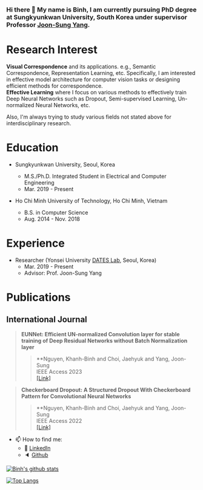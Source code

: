 ### Hi there 👋 My name is Binh, I am currently pursuing PhD degree at Sungkyunkwan University, South Korea under supervisor Professor [Joon-Sung Yang](https://sites.google.com/yonsei.ac.kr/dates/people).

# Research Interest
**Visual Correspondence** and its applications. e.g., Semantic Correspondence, Representation Learning, etc. Specifically, I am interested in effective model architecture for computer vision tasks or designing efficient methods for correspondence. <br>
**Effective Learning** where I focus on various methods to effectively train Deep Neural Networks such as Dropout, Semi-supervised Learning, Un-normalized Neural Networks, etc.

Also, I'm always trying to study various fields not stated above for interdisciplinary research.

# Education

* Sungkyunkwan University, Seoul, Korea
  * M.S./Ph.D. Integrated Student in Electrical and Computer Engineering
  * Mar. 2019 - Present

* Ho Chi Minh University of Technology, Ho Chi Minh, Vietnam
  * B.S. in Computer Science
  * Aug. 2014 - Nov. 2018

# Experience

* Researcher (Yonsei University <a href="https://sites.google.com/yonsei.ac.kr/dates/home">DATES Lab</a>, Seoul, Korea)
  * Mar. 2019 - Present
  * Advisor: Prof. Joon-Sung Yang

# Publications

## International Journal

> **EUNNet: Efficient UN-normalized Convolution layer for stable training of Deep Residual Networks without Batch Normalization layer**<br>
>> **Nguyen, Khanh-Binh and Choi, Jaehyuk and Yang, Joon-Sung<br>
>> IEEE Access 2023 <br>
>> <a href="https://ieeexplore.ieee.org/document/10041931/">[Link]</a>

> **Checkerboard Dropout: A Structured Dropout With Checkerboard Pattern for Convolutional Neural Networks**<br>
>> **Nguyen, Khanh-Binh and Choi, Jaehyuk and Yang, Joon-Sung<br>
>> IEEE Access 2022 <br>
>> <a href="https://ieeexplore.ieee.org/document/9828384">[Link]</a>
<!-- 
## International Conference

> **Neural Matching Fields: Implicit Representation of Matching Fields for Visual Correspondence**<br>
>> Sunghwan Hong, Jisu Nam, **Seokju Cho**, Susung Hong,  Sangryul Jeon, Dongbo Min, and Seungryong Kim<br>
>> Neural Information Processing Systems (**NeurIPS**), 2022.<br>
>> <a href="https://ku-cvlab.github.io/NeMF/">[Project Page]</a> <a href="https://arxiv.org/abs/2210.02689">[arXiv]</a> 

> **MIDMs: Matching Interleaved Diffusion Models for Exemplar-based Image Translation**<br>
>> Junyoung Seo\*, Gyuseong Lee\*, **Seokju Cho**, Jiyoung Lee, Seungryong Kim<br>
>> ArXiv Preprint, 2022.<br>
>> <a href="https://ku-cvlab.github.io/MIDMs/">[Project Page]</a> <a href="https://arxiv.org/abs/2209.11047">[arXiv]</a> 

> **Integrative Feature and Cost Aggregation with Transformers for Dense Correspondence**<br>
>> Sunghwan Hong\*, **Seokju Cho**\*, Seungryong Kim, Stephen Lin<br>
>> ArXiv Preprint, 2022.<br>
>> <a href="https://arxiv.org/abs/2209.08742">[arXiv]</a> 

> **Cost Aggregation with 4D Convolutional Swin Transformer for Few-Shot Segmentation**<br>
>> Sunghwan Hong*, **Seokju Cho**\*, Jisu Nam, Stephen Lin, and Seungryong Kim<br>
>> European Conference on Computer Vision (**ECCV**), 2022.<br>
>> <a href="https://seokju-cho.github.io/VAT/">[Project Page]</a> <a href="https://arxiv.org/abs/2207.10866">[arXiv]</a> 
<a href="https://github.com/Seokju-Cho/Volumetric-Aggregation-Transformer">[Github]</a>

**AggMatch: Aggregating Pseudo Labels for Semi-Supervised Learning**<br>
>> Jiwon Kim\*, Kwangrok Ryoo\*, Gyuseong Lee, **Seokju Cho**, Junyoung Seo, Daehwan Kim, Hansang Cho, and Seungryong Kim (Under Review)<br>
>> ArXiv Preprint, 2021.<br>
>> <a href="https://arxiv.org/abs/2201.10444">[arXiv]</a>

> **CATs: Cost Aggregation Transformers for Visual Correspondence**
>> **Seokju Cho**\*, Sunghwan Hong*, Sangryul Jeon, Yunsung Lee, Kwanghoon Sohn, and Seungryong Kim<br>
>> Neural Information Processing Systems (**NeurIPS**), 2021.<br>
>> <a href="https://sunghwanhong.github.io/CATs/">[Project Page]</a> <a href="https://arxiv.org/abs/2106.02520">[arXiv]</a> <a href="https://github.com/SunghwanHong/Cost-Aggregation-transformers">[Github]</a> -->
  
- 📫 How to find me: 
  - :office: [LinkedIn](https://www.linkedin.com/in/binh-nguyen-45a4a6b6/)
  - :speaker: [Github](https://github.com/beandkay)

[![Binh's github stats](https://github-readme-stats-git-masterrstaa-rickstaa.vercel.app/api?username=beandkay&count_private=true&show_icons=true&theme=synthwave&hide_rank=false)](https://github.com/anuraghazra/github-readme-stats)

[![Top Langs](https://github-readme-stats.vercel.app/api/top-langs/?username=beandkay&langs_count=8&layout=compact&theme=radical)](https://github.com/anuraghazra/github-readme-stats)
